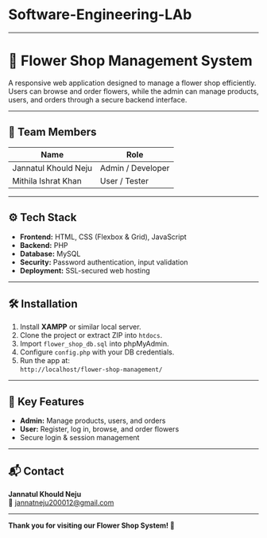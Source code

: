# Software-Engineering-LAb




---

# 🌸 Flower Shop Management System

A responsive web application designed to manage a flower shop efficiently. Users can browse and order flowers, while the admin can manage products, users, and orders through a secure backend interface.

---

## 👥 Team Members

| Name                   | Role                |
|------------------------|---------------------|
| Jannatul Khould Neju   | Admin / Developer   |
| Mithila Ishrat Khan    | User / Tester       |

---

## ⚙️ Tech Stack

- **Frontend:** HTML, CSS (Flexbox & Grid), JavaScript  
- **Backend:** PHP  
- **Database:** MySQL  
- **Security:** Password authentication, input validation  
- **Deployment:** SSL-secured web hosting  

---

## 🛠️ Installation

1. Install **XAMPP** or similar local server.
2. Clone the project or extract ZIP into `htdocs`.
3. Import `flower_shop_db.sql` into phpMyAdmin.
4. Configure `config.php` with your DB credentials.
5. Run the app at:  
   `http://localhost/flower-shop-management/`

---

## 🔐 Key Features

- **Admin:** Manage products, users, and orders  
- **User:** Register, log in, browse, and order flowers  
- Secure login & session management

---

## 📬 Contact

**Jannatul Khould Neju**  
📧 jannatneju200012@gmail.com


---

**Thank you for visiting our Flower Shop System! 💐**
